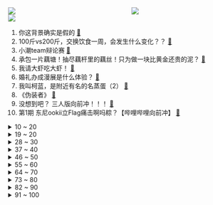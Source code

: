 <div >
	<a style="float:left;width:55%;" href = "https://github.com/anuraghazra/github-readme-stats">
	 <img src = "https://github-readme-stats.vercel.app/api?username=iuuuuuaena&theme=buefy&show_icons=true"/>
	</a>
	<a  style="float:right;width:45%" href = "https://github.com/anuraghazra/github-readme-stats">
	 <img  src="https://github-readme-stats.vercel.app/api/top-langs/?username=anuraghazra&layout=compact"/>
	</a>
	</div>

[![](https://img.shields.io/badge/jxd-@jxdgogogo.xyz-yellowgreen.svg)](https://www.jxdgogogo.xyz)<br>
1. 你这背景确实是假的 [:link:](//www.bilibili.com/video/BV1nG4y1Y7rN) <br>
2. 100斤vs200斤，交换饮食一周，会发生什么变化？？ [:link:](//www.bilibili.com/video/BV1ZB4y1r79G) <br>
3. 小潮team辩论赛 [:link:](//www.bilibili.com/video/BV1nd4y1m7FH) <br>
4. 承包一片藕塘！抽尽藕杆里的藕丝！只为做一块比黄金还贵的泥？ [:link:](//www.bilibili.com/video/BV1Bd4y127mh) <br>
5. 我请大虾吃大虾！ [:link:](//www.bilibili.com/video/BV1ZU4y1Y7UM) <br>
6. 婚礼办成漫展是什么体验？ [:link:](//www.bilibili.com/video/BV1Ye4y1D76J) <br>
7. 我叫柯蓝，是附近有名的名蒸蛋（2） [:link:](//www.bilibili.com/video/BV1Me4y1Q711) <br>
8. 《伪装者》 [:link:](//www.bilibili.com/video/BV1dF411c7sC) <br>
9. 没想到吧？ 三人版向前冲！！！ [:link:](//www.bilibili.com/video/BV14T411L7C3) <br>
10. 第1期 东尼ookii立Flag痛击啊吗粽？【哔哩哔哩向前冲】 [:link:](//www.bilibili.com/video/BV1VT411L74E) <br>
<details>
<summary>10 ~ 20</summary>

11. 动 捕 鬼 才 [:link:](//www.bilibili.com/video/BV14F411A7NQ) <br>
12. G.E.M.邓紫棋《GLORIA》官方MV | 第一章 | 启示录REVELATION [:link:](//www.bilibili.com/video/BV1kd4y1N7sb) <br>
13. 下冰雹了，该回家了，从草原要回到沙漠边缘啦。 [:link:](//www.bilibili.com/video/BV19T411w7AC) <br>
14. 其实在房顶过夜也蛮好的，就是蚊子有点多。 [:link:](//www.bilibili.com/video/BV1QG4y1v78m) <br>
15. 小球动画演奏宫崎骏动画《千与千寻》插曲 [:link:](//www.bilibili.com/video/BV1QG4y1v78Y) <br>
16. 建议收藏！这些学生党最应该学会的硬技能，一个视频教会你：设计、剪辑、办公软件 [:link:](//www.bilibili.com/video/BV15B4y167Ds) <br>
17. 【TF家族】2022 TF家族夏日运动会 [:link:](//www.bilibili.com/video/BV1ua411f7rg) <br>
18. 当我第七次尝试rap [:link:](//www.bilibili.com/video/BV1SB4y147Hv) <br>
19. ”凶 手 不 止 一 个“ [:link:](//www.bilibili.com/video/BV1eG4y1v7Ky) <br>
</details>
<details>
<summary>19 ~ 20</summary>

20. 我！三木！向前冲！vlog！ [:link:](//www.bilibili.com/video/BV1ZB4y147ao) <br>
21. 【鬼畜电影】熊出没之熊心归去（79分钟完整版） [:link:](//www.bilibili.com/video/BV1MT411L7fi) <br>
22. 当医生看到我的历史记录….. [:link:](//www.bilibili.com/video/BV14T411L7oV) <br>
23. 比世界上最辣泡面还要辣一倍？帅小伙嘴巴都吃肿了! [:link:](//www.bilibili.com/video/BV1PT411L75j) <br>
24. 不魔改，不抄袭，不加爱情，就不会拍剧？ [:link:](//www.bilibili.com/video/BV1oU4y1k7dX) <br>
25. “就剩一瓶了” [:link:](//www.bilibili.com/video/BV1vg411y776) <br>
26. 结 婚 且 开 团 [:link:](//www.bilibili.com/video/BV1Ae4y1Q74S) <br>
27. 纽约最贵自助餐！！小伙直飞4000公里，能吃回本吗？ [:link:](//www.bilibili.com/video/BV16W4y1a7u2) <br>
28. 这件事好像不是很离谱。。 [:link:](//www.bilibili.com/video/BV1HG41187Nt) <br>
</details>
<details>
<summary>28 ~ 30</summary>

29. 外卖员:我不允许任何一位顾客挨了饿！ [:link:](//www.bilibili.com/video/BV1ut4y1G7AD) <br>
30. 【STN快报第6.5季01】企鹅最强的吸血游戏出现了！ [:link:](//www.bilibili.com/video/BV1cU4y1e7xC) <br>
31. 此作品献给纯路人 [:link:](//www.bilibili.com/video/BV1YU4y1e7Jw) <br>
32. 钢材缩水实锤！东风本田CR-V对撞雪佛兰探界者 [:link:](//www.bilibili.com/video/BV1hU4y1e7BD) <br>
33. 【原神外传】：用时100天就做出这么个东西？ [:link:](//www.bilibili.com/video/BV19t4y137Wi) <br>
34. 《 菇 勇 者 2 》 [:link:](//www.bilibili.com/video/BV17d4y1N7gn) <br>
35. 帅小伙自制红油火锅底料，没想到火锅底料这么难做！ [:link:](//www.bilibili.com/video/BV18a411o7Bf) <br>
36. 评分3.7！网飞惨遭诈骗？拷打2018最低能动画！看完直接全麻 [:link:](//www.bilibili.com/video/BV1eS4y1s7cx) <br>
37. 永琪向前冲！（下） [:link:](//www.bilibili.com/video/BV1SG4y1v76E) <br>
</details>
<details>
<summary>37 ~ 40</summary>

38. 外卖员：您点的外卖真香啊！ [:link:](//www.bilibili.com/video/BV1wT411L7z2) <br>
39. 对不起，我真的太快了！ [:link:](//www.bilibili.com/video/BV1La411K7pQ) <br>
40. 连环整蛊｜假装整蛊男友一整天，让他处于十级警惕… [:link:](//www.bilibili.com/video/BV1xN4y157ym) <br>
41. 【荒野大镖客2】我的亚瑟不需要救赎了 [:link:](//www.bilibili.com/video/BV13g411y7Tu) <br>
42. 简易夏日泳池别墅 [:link:](//www.bilibili.com/video/BV1eS4y147Up) <br>
43. “这短短四十多分钟，看懂的人却花了二十多年...” [:link:](//www.bilibili.com/video/BV1JN4y1j7Vo) <br>
44. 哔哩哔哩向前冲 之勇士发廊队！！！ [:link:](//www.bilibili.com/video/BV1CB4y147pP) <br>
45. 空气炸锅版《芝士烤牛奶》来了！ [:link:](//www.bilibili.com/video/BV1uW4y1Y7aP) <br>
46. 我终于成了全B站第一个…？ [:link:](//www.bilibili.com/video/BV1nG4y1Y7EB) <br>
</details>
<details>
<summary>46 ~ 50</summary>

47. 【特效向】只澜 传承之章 [:link:](//www.bilibili.com/video/BV1At4y1g7ZM) <br>
48. 好Q弹！这套笔看起来很好吃！ [:link:](//www.bilibili.com/video/BV1ct4y1G7fz) <br>
49. 泰国生腌第一吃，味道其实挺好的，但是没想象的那么惊艳！ [:link:](//www.bilibili.com/video/BV12d4y1T72m) <br>
50. 昨晚直播粉丝朋友们的打赏已全部捐献，感谢大家对红客的支持！ [:link:](//www.bilibili.com/video/BV1kG411b7M7) <br>
51. “帝君的小棉袄” [:link:](//www.bilibili.com/video/BV14a411K7Zd) <br>
52. 笑死我了 不允许有人没看过这个视频 [:link:](//www.bilibili.com/video/BV1Pg411y7Ti) <br>
53. 【书记舞】双胞胎学姐想让铁根er学跳舞 [:link:](//www.bilibili.com/video/BV1YS4y147th) <br>
54. 为什么街边的「盖浇饭小店」，越来越少了？ [:link:](//www.bilibili.com/video/BV1BB4y1t7JU) <br>
55. 据说是加菲猫最爱的食物？「肉酱千层面」 [:link:](//www.bilibili.com/video/BV1Dd4y1T7mQ) <br>
</details>
<details>
<summary>55 ~ 60</summary>

56. 国产综艺里罕见的真性情，两个善良的人相遇，最终成了幸福的人 [:link:](//www.bilibili.com/video/BV12e4y1D7jv) <br>
57. 现实中真的存在宵宫这样的女孩吗 [:link:](//www.bilibili.com/video/BV11B4y1t7gT) <br>
58. 贱谍过家家（2） [:link:](//www.bilibili.com/video/BV1Se4y1D7xW) <br>
59. 爆肝36小时 只为了这60秒的视频 [:link:](//www.bilibili.com/video/BV1Qe4y1D7mT) <br>
60. “这么浅，我直接过去” [:link:](//www.bilibili.com/video/BV1iT411L7rg) <br>
61. 面试之前一定要知道事，学会让你少走十年弯路 [:link:](//www.bilibili.com/video/BV1kN4y157TX) <br>
62. 小学生迷惑行为大赏，我看不懂，但我大受震撼！ [:link:](//www.bilibili.com/video/BV1CG4y1v71F) <br>
63. [1年噩梦，在此结束][TAS]e支1.9.7 7-10通关!!! [:link:](//www.bilibili.com/video/BV1ar4y157oL) <br>
64. 这搭档勉强能处 [:link:](//www.bilibili.com/video/BV1RT41157G8) <br>
</details>
<details>
<summary>64 ~ 70</summary>

65. 大学生如何在宿舍拍出《向前冲》 [:link:](//www.bilibili.com/video/BV1yG411b7c9) <br>
66. 自制左撇子掰手腕辅助器 [:link:](//www.bilibili.com/video/BV1gF411P7fv) <br>
67. “长大后发现，这么棒的台词越来越少了” [:link:](//www.bilibili.com/video/BV1fe4y1D7ft) <br>
68. 【原神手书】✦侦探们的夏日绮想曲✦~「蓝宝石」失踪之谜~ || 四风少年 [:link:](//www.bilibili.com/video/BV1nY4y1A78d) <br>
69. 【原神配音•2】璃月人贩子一一申鹤 [:link:](//www.bilibili.com/video/BV1UN4y1V7Db) <br>
70. 快乐合成器 [:link:](//www.bilibili.com/video/BV1mG411b7cy) <br>
71. 巨喵来啦 [:link:](//www.bilibili.com/video/BV1at4y137Rb) <br>
72. 缘分太神奇了！我做梦都没想到，我竟然嫁给了相差11岁的童年偶像，更不敢相信的是，我们已经俩娃了😂 [:link:](//www.bilibili.com/video/BV1cg411y7EE) <br>
73. 我们的童年好像真的不见了！ [:link:](//www.bilibili.com/video/BV1VT411L78h) <br>
</details>
<details>
<summary>73 ~ 80</summary>

74. 就绝区零这美术细节和完成度，你管这叫一测？ [:link:](//www.bilibili.com/video/BV1id4y1T7XL) <br>
75. 大龄单身青年骑行拍短视频，十一个月涨粉90万，今天聊聊一路走来的经历 [:link:](//www.bilibili.com/video/BV1SB4y1z73G) <br>
76. 暑假开空调时的尴尬 [:link:](//www.bilibili.com/video/BV1it4y1G7ZU) <br>
77. 复原古代火折子技艺，一吹即燃；古人就是用它来保存火种，好比现在的打火机 [:link:](//www.bilibili.com/video/BV1ua411P7qL) <br>
78. 【2022TF家族夏日运动会】时代少年团4K全程饭拍 [:link:](//www.bilibili.com/video/BV1iV4y1x775) <br>
79. 字符的极限操作，用1000000个id画画 [:link:](//www.bilibili.com/video/BV1rG411b7oE) <br>
80. 【末日城市100天】弹尽粮绝！陷入绝境了吗？#2 [:link:](//www.bilibili.com/video/BV1Nr4y1L7MX) <br>
81. 史上最伟大的发明！他撕毁3000亿，只为点亮你的世界！白日梦想家特斯拉 [:link:](//www.bilibili.com/video/BV1Dd4y1T79S) <br>
82. 揭秘成本214卖糯米丸子赚多少 [:link:](//www.bilibili.com/video/BV1Gd4y1m7Xi) <br>
</details>
<details>
<summary>82 ~ 90</summary>

83. 室外地面76度！ 我家地面却零下-30℃！猫直呼冻脚！ [:link:](//www.bilibili.com/video/BV1ga411f79y) <br>
84. 这才是宠物的真实状态 [:link:](//www.bilibili.com/video/BV1dF411A7ET) <br>
85. 『等不来花开』我要的不多，1个赞可以吗？【兰音翻唱】 [:link:](//www.bilibili.com/video/BV1GN4y157dt) <br>
86. 可爱吗？拿智商换的！ [:link:](//www.bilibili.com/video/BV1Be4y1D7Vz) <br>
87. 【荒野大镖客2】约翰探店：瓦伦丁 $0.03 [:link:](//www.bilibili.com/video/BV1bY4y1w7cq) <br>
88. 广州顺德菜馆  厨子探店¥400 [:link:](//www.bilibili.com/video/BV1oY4y1w7qi) <br>
89. 当我在英国老公面前一本正经撒谎 [:link:](//www.bilibili.com/video/BV1oB4y1z77H) <br>
90. 你担心的未来 压根就未来... [:link:](//www.bilibili.com/video/BV1bd4y1m7bP) <br>
91. 你这MC太假了 [:link:](//www.bilibili.com/video/BV1oa411N7Ye) <br>
</details>
<details>
<summary>91 ~ 100</summary>

92. “当潮流爱新鲜 当旁人爱标签” [:link:](//www.bilibili.com/video/BV1nV4y1x7nF) <br>
93. 这只牛最近爱吃辣 把自己装备辣掉了 [:link:](//www.bilibili.com/video/BV1JB4y167Lv) <br>
94. 为什么会有人用这种奇葩方式吃饭呀！？ [:link:](//www.bilibili.com/video/BV1wW4y1Y7Qj) <br>
95. 原来，这就是朋友 [:link:](//www.bilibili.com/video/BV1kG4y1v7MN) <br>
96. 深夜的便利店是我夏天最爱的地方! [:link:](//www.bilibili.com/video/BV1Ma411K7xX) <br>
97. 记录我买金条的全过程，为什么突然想买黄金? [:link:](//www.bilibili.com/video/BV1qB4y147gB) <br>
98. 在嘲讽声中，他建起了老兵最后的骄傲。 [:link:](//www.bilibili.com/video/BV1Mt4y1G7pE) <br>
99. 【整活】猪帮说唱ep1 [:link:](//www.bilibili.com/video/BV1gN4y1573V) <br>
100. 我新买的车啊！但是是矿车 [:link:](//www.bilibili.com/video/BV1mY4y1w7Hs) <br>
</details>

